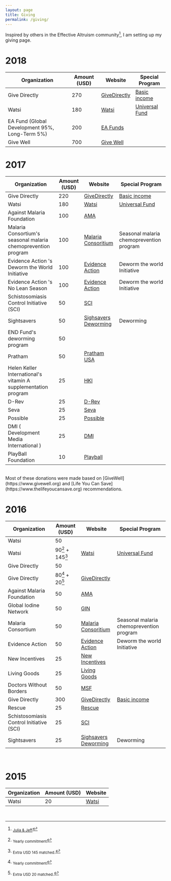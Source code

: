 ```yaml
---
layout: page
title: Giving
permalink: /giving/
---
```


Inspired by others in the Effective Altruism community[^1], I am setting up my giving page.

# 2018
| Organization   | Amount (USD)  | Website  	    | Special Program  |
| -------------  | ------------- |---------------   | ---------------- |
| Give Directly  | 270  		 |[GiveDirectly](http://givedirectly.org)        |  [Basic income](https://www.givedirectly.org/basic-income)  |
| Watsi          | 180           |[Watsi](http://watsi.org) | [Universal Fund](https://watsi.org/universal-fund)|
| EA Fund (Global Development 95%, Long-Term 5%)     | 200           |[EA Funds](https://app.effectivealtruism.org/funds) | |
| Give Well     | 700           |[Give Well](https://www.givewell.org/) | |

# 2017

| Organization   | Amount (USD)  | Website  	    | Special Program  |
| -------------  | ------------- |---------------   | ---------------- |
| Give Directly  | 220  		 |[GiveDirectly](http://givedirectly.org)        |  [Basic income](https://www.givedirectly.org/basic-income)  |
| Watsi          | 180           |[Watsi](http://watsi.org) | [Universal Fund](https://watsi.org/universal-fund)|
| Against Malaria Foundation          | 100  		     |  [AMA](https://www.againstmalaria.com/)                |                  |
|Malaria Consortium's seasonal malaria chemoprevention program| 100 | [Malaria Consoritium](http://www.malariaconsortium.org/) | Seasonal malaria chemoprevention program  |
|Evidence Action 's Deworm the World Initiative | 100 | [Evidence Action](https://www.evidenceaction.org/dewormtheworld) | Deworm the world Initiative  |
|Evidence Action 's No Lean Season | 100 | [Evidence Action](https://www.evidenceaction.org/dewormtheworld) | Deworm the world Initiative  |
| Schistosomiasis Control Initiative (SCI)  | 50 	 | [SCI](http://www.imperial.ac.uk/schistosomiasis-control-initiative) | |   
| Sightsavers   | 50  	 | [Sighsavers Deworming](http://www.sightsaversusa.org/) | Deworming |   
|END Fund's deworming program	| 50 | | |
|Pratham  | 50 | [Pratham USA](http://prathamusa.org/) |  |
| Helen Keller International's vitamin A supplementation program	| 25 | [HKI](http://www.hki.org/)| |
| D-Rev | 25 | [D-Rev](http://d-rev.org/) | |
|Seva	| 25 | [Seva](http://www.seva.org/)| |
|Possible|25 | [Possible](https://possiblehealth.org/)| |
|DMI ( Development Media International ) |	25 |  [DMI](http://www.developmentmedia.net/)| |
|PlayBall Foundation	| 10| [Playball](http://playballfoundation.org/) | |

<br/>
Most of these donations were made based on [GiveWell](https://www.givewell.org) and [Life You Can Save](https://www.thelifeyoucansave.org) recommendations.

# 2016

| Organization   | Amount (USD)  | Website  	    | Special Program  |
| -------------  | ------------- |---------------   | ---------------- |
| Watsi          | 50  		     |                  |                  |
| Watsi          | 90[^2] + 145[^3]		 | [Watsi](http://watsi.org)        | [Universal Fund](https://watsi.org/universal-fund)   |
| Give Directly  | 50  			 |  |                  |  
| Give Directly  | 80[^2] + 20[^4]  	 | [GiveDirectly](http://givedirectly.org) |  |   
| Against Malaria Foundation          | 50  		     |  [AMA](https://www.againstmalaria.com/)                |                  |
| Global Iodine Network         | 50  		     |  [GIN](http://www.ign.org/) |                  |
|Malaria Consortium | 50 | [Malaria Consoritium](http://www.malariaconsortium.org/) | Seasonal malaria chemoprevention program  |
|Evidence Action  | 50 | [Evidence Action](https://www.evidenceaction.org/dewormtheworld) | Deworm the world Initiative  |
|New Incentives  | 25 | [New Incentives](http://www.newincentives.org/) |  |
|Living Goods  | 25 | [Living Goods](https://livinggoods.org) |  |
|Doctors Without Borders  | 50 | [MSF](http://www.doctorswithoutborders.org/) |  |
| Give Directly  | 300  	 | [GiveDirectly](http://givedirectly.org) | [Basic income](https://www.givedirectly.org/basic-income) |   
| Rescue  | 25  	 | [Rescue](https://www.rescue.org/) | |   
| Schistosomiasis Control Initiative (SCI)  | 25  	 | [SCI](http://www.imperial.ac.uk/schistosomiasis-control-initiative) | |   
| Sightsavers   | 25  	 | [Sighsavers Deworming](http://www.sightsaversusa.org/) | Deworming |   


<br/>

# 2015

| Organization   | Amount (USD)  | Website   |
| -------------  | ------------- |-----------|
| Watsi          | 20   		 | [Watsi](http://watsi.org) |


<br/>

[^1]: <sub>[Julia & Jeff](http://www.jefftk.com/donations)</sub>
[^2]: <sub>Yearly commitment</sub>
[^3]: <sub>Extra USD 145 matched.</sub>
[^4]: <sub>Extra USD 20 matched.</sub>

